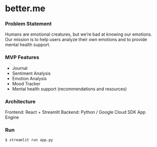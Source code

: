 # better.me

### Problem Statement
Humans are emotional creatures, but we’re bad at knowing our emotions. Our mission is to help users analyze their own emotions and to provide mental health support. 

### MVP Features
- Journal
- Sentiment Analysis
- Emotion Analysis
- Mood Tracker
- Mental health support (recommendations and resources)

### Architecture
Frontend: React + Streamlit
Backend: Python / Google Cloud SDK App Engine


### Run
`$ streamlit run app.py`
